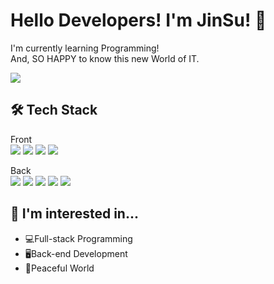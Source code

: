 # Hello Developers! I'm JinSu! 🤗
I'm currently learning Programming!   
And, SO HAPPY to know this new World of IT.

<img src="https://img.shields.io/badge/realwaterko@gmail.com-EA4335?style=flat-square&logo=Gmail&logoColor=black">

## 🛠 Tech Stack
Front   
<img src="https://img.shields.io/badge/JavaScript-F7DF1E?style=flat-square&logo=JavaScript&logoColor=black">
<img src="https://img.shields.io/badge/HTML-E34F26?style=flat-square&logo=html5&logoColor=black">
<img src="https://img.shields.io/badge/CSS-1572B6?style=flat-square&logo=css3&logoColor=black">
<img src="https://img.shields.io/badge/Bootstrap-7952B3?style=flat-square&logo=Bootstrap&logoColor=black">
   
Back   
<img src="https://img.shields.io/badge/-Java-E34F26?style=flat-square&logo=Java&logoColor=white"/>
<img src="https://img.shields.io/badge/Spring-6DB33F?style=flat-square&logo=Spring&logoColor=white"/>
<img src="https://img.shields.io/badge/Oracle-F80000?style=flat-square&logo=Oracle&logoColor=white"/>
<img src="https://img.shields.io/badge/MariaDB-003545?style=flat-square&logo=MariaDB&logoColor=white"/>
<img src="https://img.shields.io/badge/Python-#3776AB?style=flat-square&logo=Python&logoColor=white"/>

## 🤔 I'm interested in...   
* 💻Full-stack Programming
* 🖥️Back-end Development 
* 🌱Peaceful World

<!--
**JINSUKO/JINSUKO** is a ✨ _special_ ✨ repository because its `README.md` (this file) appears on your GitHub profile.

Here are some ideas to get you started:

- 🔭 I’m currently working on ...
- 🌱 I’m currently learning ...
- 👯 I’m looking to collaborate on ...
- 🤔 I’m looking for help with ...
- 💬 Ask me about ...
- 📫 How to reach me: ...
- 😄 Pronouns: ...
- ⚡ Fun fact: ...
-->
